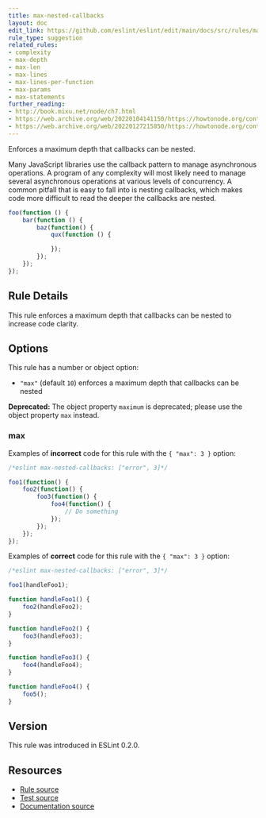 ```yaml
---
title: max-nested-callbacks
layout: doc
edit_link: https://github.com/eslint/eslint/edit/main/docs/src/rules/max-nested-callbacks.md
rule_type: suggestion
related_rules:
- complexity
- max-depth
- max-len
- max-lines
- max-lines-per-function
- max-params
- max-statements
further_reading:
- http://book.mixu.net/node/ch7.html
- https://web.archive.org/web/20220104141150/https://howtonode.org/control-flow
- https://web.archive.org/web/20220127215850/https://howtonode.org/control-flow-part-ii
---
```


Enforces a maximum depth that callbacks can be nested.

Many JavaScript libraries use the callback pattern to manage asynchronous operations. A program of any complexity will most likely need to manage several asynchronous operations at various levels of concurrency. A common pitfall that is easy to fall into is nesting callbacks, which makes code more difficult to read the deeper the callbacks are nested.

```js
foo(function () {
    bar(function () {
        baz(function() {
            qux(function () {

            });
        });
    });
});
```

## Rule Details

This rule enforces a maximum depth that callbacks can be nested to increase code clarity.

## Options

This rule has a number or object option:

* `"max"` (default `10`) enforces a maximum depth that callbacks can be nested

**Deprecated:** The object property `maximum` is deprecated; please use the object property `max` instead.

### max

Examples of **incorrect** code for this rule with the `{ "max": 3 }` option:

```js
/*eslint max-nested-callbacks: ["error", 3]*/

foo1(function() {
    foo2(function() {
        foo3(function() {
            foo4(function() {
                // Do something
            });
        });
    });
});
```

Examples of **correct** code for this rule with the `{ "max": 3 }` option:

```js
/*eslint max-nested-callbacks: ["error", 3]*/

foo1(handleFoo1);

function handleFoo1() {
    foo2(handleFoo2);
}

function handleFoo2() {
    foo3(handleFoo3);
}

function handleFoo3() {
    foo4(handleFoo4);
}

function handleFoo4() {
    foo5();
}
```

## Version

This rule was introduced in ESLint 0.2.0.

## Resources

* [Rule source](https://github.com/eslint/eslint/tree/HEAD/lib/rules/max-nested-callbacks.js)
* [Test source](https://github.com/eslint/eslint/tree/HEAD/tests/lib/rules/max-nested-callbacks.js)
* [Documentation source](https://github.com/eslint/eslint/tree/HEAD/docs/src/rules/max-nested-callbacks.md)

